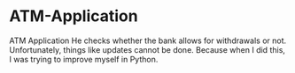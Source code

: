 # ATM-Application
ATM Application 
He checks whether the bank allows for withdrawals or not. Unfortunately, things like updates cannot be done. Because when I did this, I was trying to improve myself in Python.
